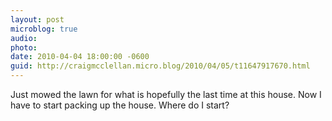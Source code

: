 ```yaml
---
layout: post
microblog: true
audio: 
photo: 
date: 2010-04-04 18:00:00 -0600
guid: http://craigmcclellan.micro.blog/2010/04/05/t11647917670.html
---
```

Just mowed the lawn for what is hopefully the last time at this house.  Now I have to start packing up the house.  Where do I start?
